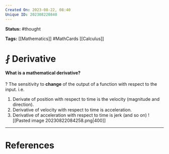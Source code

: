 ```yaml
---
Created On: 2023-08-22, 08:40
Unique ID: 202308220840
---
```

**Status:** #thought 

**Tags:**  [[Mathematics]] #MathCards [[Calculus]]

# ⨏ Derivative
#### What is a mathematical derivative?
?
The sensitivity to **change** of the output of a function with respect to the input.
i.e.
1. Derivate of position with respect to time is the velocity (magnitude and direction).
2. Derivative of velocity with respect to time is acceleration.
3. Derivative of acceleration with respect to time is jerk (and so on)
![[Pasted image 20230822084258.png|400]]
<!--SR:!2023-09-05,9,250-->



---
# References
